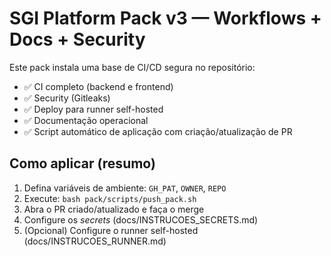 # SGI Platform Pack v3 — Workflows + Docs + Security

Este pack instala uma base de CI/CD segura no repositório:

- ✅ CI completo (backend e frontend)
- ✅ Security (Gitleaks)
- ✅ Deploy para runner self-hosted
- ✅ Documentação operacional
- ✅ Script automático de aplicação com criação/atualização de PR

## Como aplicar (resumo)
1. Defina variáveis de ambiente: `GH_PAT`, `OWNER`, `REPO`
2. Execute: `bash pack/scripts/push_pack.sh`
3. Abra o PR criado/atualizado e faça o merge
4. Configure os *secrets* (docs/INSTRUCOES_SECRETS.md)
5. (Opcional) Configure o runner self-hosted (docs/INSTRUCOES_RUNNER.md)
